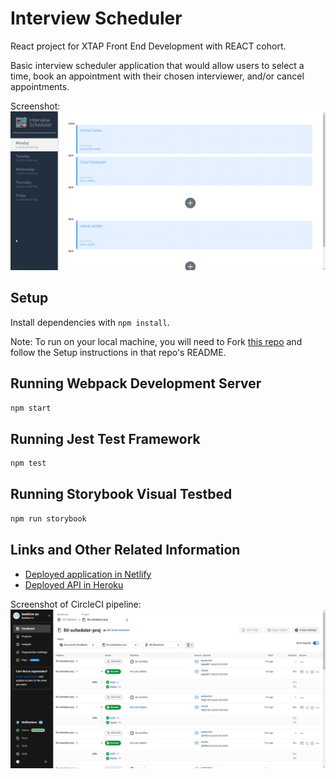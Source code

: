 # Interview Scheduler

React project for XTAP Front End Development with REACT cohort.

Basic interview scheduler application that would allow users to select a time, book an appointment with their chosen interviewer, and/or cancel appointments.

Screenshot:
![Screenshot of the Application on Load](https://github.com/beatrice-yu/lhl-scheduler-proj/blob/master/screenshot.png)

## Setup

Install dependencies with `npm install`.

Note: To run on your local machine, you will need to Fork [this repo](https://github.com/lighthouse-labs/scheduler-api) and follow the Setup instructions in that repo's README.

## Running Webpack Development Server

```sh
npm start
```

## Running Jest Test Framework

```sh
npm test
```

## Running Storybook Visual Testbed

```sh
npm run storybook
```

## Links and Other Related Information

- [Deployed application in Netlify](https://61fddf36de6fbb518c22560c--heuristic-banach-857157.netlify.app/)
- [Deployed API in Heroku](https://lhl-scheduler-proj.herokuapp.com/)

Screenshot of CircleCI pipeline:
![Screenshot of CircleCI pipeline](https://github.com/beatrice-yu/lhl-scheduler-proj/blob/master/docs/circleci.png?raw=true)